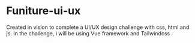 # Funiture-ui-ux
Created in vision to complete a UI/UX design challenge with css, html and js. In the challenge, i will be using Vue framework and Tailwindcss
